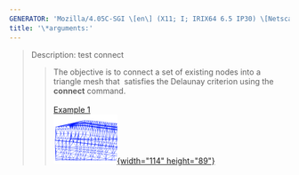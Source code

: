 ```yaml
---
GENERATOR: 'Mozilla/4.05C-SGI \[en\] (X11; I; IRIX64 6.5 IP30) \[Netscape\]'
title: '\*arguments:'
---
```


> Description: test connect
>
> > The objective is to connect a set of existing nodes into a triangle
> > mesh that  satisfies the Delaunay criterion using the **connect**
> > command.\
> >  \
> > [Example 1](description_2dconn.html)\
> > [![](image/2d_connect2_tn.gif){width="114"
> > height="89"}](description_2dconn.html)

